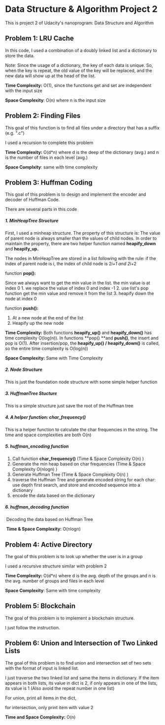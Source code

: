 # Data Structure & Algorithm Project 2

This is project 2 of Udacity's nanoprogram: Data Structure and Algorithm



## Problem 1: LRU Cache

In this code, I used a combination of a doubly linked list and a dictionary to store the data. 

Note: Since the usage of a dictionary, the key of each data is unique. So, when the key is repeat, the old value of the key will be replaced, and the new data will show up at the head of the list.

**Time Complexity:** O(1), since the functions get and set are independent with the input size

**Space Complexity**: O(n) where n is the input size



## Problem 2: Finding Files

This goal of this function is to find all files under a directory that has a suffix (e.g. ".c")

I used a recursion to complete this problem

**Time Complexity:** O(d*n) where d is the deep of the dictionary (avg.) and n is the number of files in each level (avg.)

**Space Complxity**: same with time complexity



## Problem 3: Huffman Coding

This goal of this problem is to design and implement the encoder and decoder of Huffman Code.

There are several parts in this code

##### 1. MinHeapTree Structure

First, I used a minheap structure. The property of this structure is: The value of parent node is always smaller than the values of child nodes. In order to maintain the property, there are two helper function named **heapify_down** and **heapify_up.**

The nodes in MinHeapTree are stored in a list following with the rule: if the index of parent node is i, the index of child node is 2*i+1 and 2*i+2

function **pop():**

Since we always want to get the min value in the list. the min value is at index 0
           1. we replace the value of index 0 and index -1
           2. use list's pop function get the min value and remove it from the list
           3. heapify down the node at index 0

function **push():**

1. At a new node at the end of the list
2. Heapify up the new node

**Time Complexity:** Both functions **heapify_up()** and **heapify_down()** has time complexity O(log(n)). In functions **pop() **and **push()**, the insert and pop is O(1). After insertion/pop, the  **heapify_up() / heapify_down()** is called, so the entire time complexity is O(log(n))

**Space Complexity:** Same with Time Complexity

##### 2. Node Structure

This is just the foundation node structure with some simple helper function

##### 3. HuffmanTree Stucture

This is a simple structure just save the root of the Huffman tree

##### 4. A helper function: char_frequency()

This is a helper function to calculate the char frequencies in the string. The time and space complexities are both O(n)

##### 5. huffman_encoding function

1. Call function **char_frequency()** (Time & Space Complexity O(n) )
2. Generate the min heap based on char frequencies (Time & Space Complexity O(nlogn) )
3. Generate Huffman Tree (Time & Space Complexity O(n) )
4. traverse the Huffman Tree and generate encoded string for each char: use depth first search, and store and encoded sequence into a dictionary
5. encode the data based on the dictionary

##### 6. huffman_decoding function

​	Decoding the data based on Huffman Tree

​	**Time & Space Complexity:** O(nlogn)



## Problem 4: Active Directory

The goal of this problem is to look up whether the user is in a group

I used a recursive structure similar with problem 2

**Time Complexity:** O(d*n) where d is the avg. depth of the groups and n is the avg. number of groups and files in each level

**Space Complexity**: Same with time complexity



## Problem 5: Blockchain

The goal of this problem is to implement a blockchain structure.

I just follow the instruction.



## Problem 6: Union and Intersection of Two Linked Lists

The goal of this problem is to find union and intersection set of two sets with the format of input is linked list.

I just traverse the two linked list and same the items in dictionary. If the item appears in both lists, its value in dict is 2, if only appears in one of the lists, its value is 1 (Also avoid the repeat number in one list)

For union, print all items in the dict,

for intersection, only print item with value 2

**Time and Space Complexity:** O(n)

